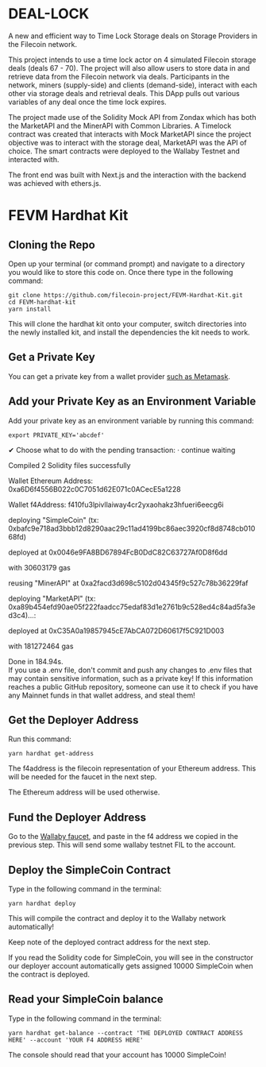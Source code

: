 # DEAL-LOCK
A new and efficient way to Time Lock Storage deals on Storage Providers in the Filecoin network.

This project intends to use a time lock actor on 4 simulated Filecoin storage deals (deals 67 - 70). The project will also allow users to store data in and retrieve data from the Filecoin network via deals. Participants in the network, miners (supply-side) and clients (demand-side), interact with each other via storage deals and retrieval deals. This DApp pulls out various variables of any deal once the time lock expires.

The project made use of the Solidity Mock API from Zondax which has both the MarketAPI and the MinerAPI with Common Libraries. A Timelock contract was created that interacts with Mock MarketAPI since the project objective was to interact with the storage deal, MarketAPI was the API of choice. The smart contracts were deployed to the Wallaby Testnet and interacted with.

The front end was built with Next.js and the interaction with the backend was achieved with ethers.js.







# FEVM Hardhat Kit

## Cloning the Repo

Open up your terminal (or command prompt) and navigate to a directory you would like to store this code on. Once there type in the following command:

```
git clone https://github.com/filecoin-project/FEVM-Hardhat-Kit.git
cd FEVM-hardhat-kit
yarn install
```

This will clone the hardhat kit onto your computer, switch directories into the newly installed kit, and install the dependencies the kit needs to work.


## Get a Private Key

You can get a private key from a wallet provider [such as Metamask](https://metamask.zendesk.com/hc/en-us/articles/360015289632-How-to-export-an-account-s-private-key).


## Add your Private Key as an Environment Variable

Add your private key as an environment variable by running this command: 
 
 ```
export PRIVATE_KEY='abcdef'
```
✔ Choose what to do with the pending transaction: · continue waiting

Compiled 2 Solidity files successfully

Wallet Ethereum Address: 0xa6D6f4556B022c0C7051d62E071c0ACecE5a1228

Wallet f4Address:  f410fu3lpivllaiway4cr2yxaohakz3hfueri6eecg6i

deploying "SimpleCoin" (tx: 0xbafc9e718ad3bbb12d8290aac29c11ad4199bc86aec3920cf8d8748cb01068fd)

deployed at 0x0046e9FA8BD67894FcB0DdC82C63727Af0D8f6dd 

with 30603179 gas 

reusing "MinerAPI" at 0xa2facd3d698c5102d04345f9c527c78b36229faf

deploying "MarketAPI" (tx: 0xa89b454efd90ae05f222faadcc75edaf83d1e2761b9c528ed4c84ad5fa3ed3c4)...: 

deployed at 0xC35A0a19857945cE7AbCA072D60617f5C921D003 

with 181272464 gas

Done in 184.94s.
 \
If you use a .env file, don't commit and push any changes to .env files that may contain sensitive information, such as a private key! If this information reaches a public GitHub repository, someone can use it to check if you have any Mainnet funds in that wallet address, and steal them!


## Get the Deployer Address

Run this command:
```
yarn hardhat get-address
```

The f4address is the filecoin representation of your Ethereum address. This will be needed for the faucet in the next step.

The Ethereum address will be used otherwise.


## Fund the Deployer Address

Go to the [Wallaby faucet](https://wallaby.network/#faucet), and paste in the f4 address we copied in the previous step. This will send some wallaby testnet FIL to the account.


## Deploy the SimpleCoin Contract

Type in the following command in the terminal: 
 
 ```
yarn hardhat deploy
```

This will compile the contract and deploy it to the Wallaby network automatically!

Keep note of the deployed contract address for the next step.

If you read the Solidity code for SimpleCoin, you will see in the constructor our deployer account automatically gets assigned 10000 SimpleCoin when the contract is deployed.


## Read your SimpleCoin balance

Type in the following command in the terminal: 
 
 ```
yarn hardhat get-balance --contract 'THE DEPLOYED CONTRACT ADDRESS HERE' --account 'YOUR F4 ADDRESS HERE'
```

The console should read that your account has 10000 SimpleCoin!
